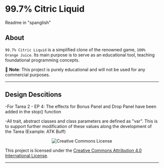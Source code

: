 # 99.7% Citric Liquid
Readme in "spanglish"
## About

`99.7% Citric Liquid` is a simplified clone of the renowned game, `100% Orange Juice`. Its main
purpose is to serve as an educational tool, teaching foundational programming concepts.

📢 **Note**: This project is purely educational and will not be used for any commercial purposes.

---

## Design Descitions

-For Tarea 2 - EP 4:
    The effects for Bonus Panel and Drop Panel have been added in the stop() function

-All trait, abstract classes and class parameters are defined as "var". This is to support further 
modification of these values along the development of the Tarea (Example: ATK Buff)



<div style="text-align:center;">
    <img src="https://i.creativecommons.org/l/by/4.0/88x31.png" alt="Creative Commons License">
</div>

This project is licensed under the [Creative Commons Attribution 4.0 International License](http://creativecommons.org/licenses/by/4.0/).

---